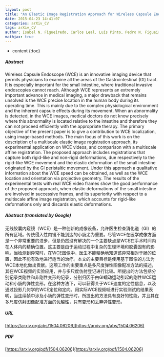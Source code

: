 ```yaml
---
layout: post
title: "An Elastic Image Registration Approach for Wireless Capsule Endoscope Localization"
date: 2015-04-23 14:41:07
categories: arXiv_CV
tags: arXiv_CV
author: Isabel N. Figueiredo, Carlos Leal, Luís Pinto, Pedro N. Figueiredo, Richard Tsai
mathjax: true
---
```


* content
{:toc}

##### Abstract
Wireless Capsule Endoscope (WCE) is an innovative imaging device that permits physicians to examine all the areas of the Gastrointestinal (GI) tract. It is especially important for the small intestine, where traditional invasive endoscopies cannot reach. Although WCE represents an extremely important advance in medical imaging, a major drawback that remains unsolved is the WCE precise location in the human body during its operating time. This is mainly due to the complex physiological environment and the inherent capsule effects during its movement. When an abnormality is detected, in the WCE images, medical doctors do not know precisely where this abnormality is located relative to the intestine and therefore they can not proceed efficiently with the appropriate therapy. The primary objective of the present paper is to give a contribution to WCE localization, using image-based methods. The main focus of this work is on the description of a multiscale elastic image registration approach, its experimental application on WCE videos, and comparison with a multiscale affine registration. The proposed approach includes registrations that capture both rigid-like and non-rigid deformations, due respectively to the rigid-like WCE movement and the elastic deformation of the small intestine originated by the GI peristaltic movement. Under this approach a qualitative information about the WCE speed can be obtained, as well as the WCE location and orientation via projective geometry. The results of the experimental tests with real WCE video frames show the good performance of the proposed approach, when elastic deformations of the small intestine are involved in successive frames, and its superiority with respect to a multiscale affine image registration, which accounts for rigid-like deformations only and discards elastic deformations.

##### Abstract (translated by Google)
无线胶囊内窥镜（WCE）是一种创新的成像设备，允许医生检查消化道（GI）的所有区域。传统侵入性内镜不能到达的小肠尤为重要。尽管WCE在医学成像方面是一个非常重要的进步，但是仍然没有解决的一个主要缺点是WCE在手术时间内在人体内的精确位置。这主要是由于运动过程中复杂的生理环境和胶囊固有的影响。当检测到异常时，在WCE图像中，医生不能精确地知道该异常相对于肠的位置，因此不能有效地进行适当的治疗。本文的主要目标是使用基于图像的方法为WCE本地化做出贡献。这项工作的主要重点是多尺度弹性图像配准方法的描述，其在WCE视频的实验应用，并与多尺度仿射登记进行比较。所提出的方法包括分别记录类刚性和非刚性变形的记录，分别归因于由GI蠕动运动引起的刚性WCE运动和小肠的弹性变形。在这种方法下，可以获得关于WCE速度的定性信息，以及通过投影几何学的WCE定位和定向。用实际WCE视频帧进行实验测试的结果表明，当连续帧中涉及小肠的弹性变形时，所提出的方法具有良好的性能，并且其在多尺度仿射图像配准方面的优越性，只有变形和丢弃弹性变形。

##### URL
[https://arxiv.org/abs/1504.06206](https://arxiv.org/abs/1504.06206)

##### PDF
[https://arxiv.org/pdf/1504.06206](https://arxiv.org/pdf/1504.06206)

